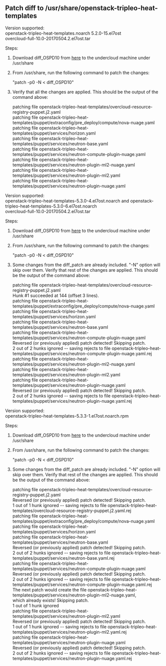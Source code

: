 Patch diff to /usr/share/openstack-tripleo-heat-templates
----------------------------------------------------------

Version supported:   
openstack-tripleo-heat-templates.noarch 5.2.0-15.el7ost   
overcloud-full-10.0-20170504.2.el7ost.tar

Steps:

1. Download diff_OSPD10 from [here](https://github.com/nuagenetworks/nuage-ospdirector/blob/ML2-SRIOV-VZ/tripleo-heat-templates-diff/diff_OSPD10) to the undercloud machine under /usr/share

2. From /usr/share, run the following command to patch the changes:

   "patch -p0 -N < diff\_OSPD10"

3. Verify that all the changes are applied. This should be the output of the command above:

   patching file openstack-tripleo-heat-templates/overcloud-resource-registry-puppet.j2.yaml   
   patching file openstack-tripleo-heat-templates/puppet/extraconfig/pre_deploy/compute/nova-nuage.yaml   
   patching file openstack-tripleo-heat-templates/puppet/services/horizon.yaml   
   patching file openstack-tripleo-heat-templates/puppet/services/neutron-base.yaml   
   patching file openstack-tripleo-heat-templates/puppet/services/neutron-compute-plugin-nuage.yaml   
   patching file openstack-tripleo-heat-templates/puppet/services/neutron-plugin-ml2-nuage.yaml   
   patching file openstack-tripleo-heat-templates/puppet/services/neutron-plugin-ml2.yaml   
   patching file openstack-tripleo-heat-templates/puppet/services/neutron-plugin-nuage.yaml   


Version supported:   
openstack-tripleo-heat-templates-5.3.0-4.el7ost.noarch and openstack-tripleo-heat-templates-5.3.0-6.el7ost.noarch    
overcloud-full-10.0-20170504.2.el7ost.tar

Steps:

1. Download diff_OSPD10 from [here](https://github.com/nuagenetworks/nuage-ospdirector/blob/ML2-SRIOV-VZ/tripleo-heat-templates-diff/diff_OSPD10) to the undercloud machine under /usr/share

2. From /usr/share, run the following command to patch the changes:

   "patch -p0 -N < diff\_OSPD10"

3. Some changes from the diff_patch are already included. "-N" option will skip over them. Verify that rest of the changes are applied. This should be the output of the command above:

   patching file openstack-tripleo-heat-templates/overcloud-resource-registry-puppet.j2.yaml   
   Hunk #1 succeeded at 144 (offset 3 lines).   
   patching file openstack-tripleo-heat-templates/puppet/extraconfig/pre_deploy/compute/nova-nuage.yaml   
   patching file openstack-tripleo-heat-templates/puppet/services/horizon.yaml   
   patching file openstack-tripleo-heat-templates/puppet/services/neutron-base.yaml   
   patching file openstack-tripleo-heat-templates/puppet/services/neutron-compute-plugin-nuage.yaml   
   Reversed (or previously applied) patch detected!  Skipping patch.   
   2 out of 2 hunks ignored -- saving rejects to file openstack-tripleo-heat-templates/puppet/services/neutron-compute-plugin-nuage.yaml.rej   
   patching file openstack-tripleo-heat-templates/puppet/services/neutron-plugin-ml2-nuage.yaml   
   patching file openstack-tripleo-heat-templates/puppet/services/neutron-plugin-ml2.yaml   
   patching file openstack-tripleo-heat-templates/puppet/services/neutron-plugin-nuage.yaml   
   Reversed (or previously applied) patch detected!  Skipping patch.   
   2 out of 2 hunks ignored -- saving rejects to file openstack-tripleo-heat-templates/puppet/services/neutron-plugin-nuage.yaml.rej   


Version supported:   
openstack-tripleo-heat-templates-5.3.3-1.el7ost.noarch.rpm

Steps:

1. Download diff_OSPD10 from [here](https://github.com/nuagenetworks/nuage-ospdirector/blob/ML2-SRIOV-VZ/tripleo-heat-templates-diff/diff_OSPD10) to the undercloud machine under /usr/share

2. From /usr/share, run the following command to patch the changes:

   "patch -p0 -N < diff\_OSPD10"

3. Some changes from the diff_patch are already included. "-N" option will skip over them. Verify that rest of the changes are applied. This should be the output of the command above:

   patching file openstack-tripleo-heat-templates/overcloud-resource-registry-puppet.j2.yaml   
   Reversed (or previously applied) patch detected!  Skipping patch.   
   1 out of 1 hunk ignored -- saving rejects to file openstack-tripleo-heat-templates/overcloud-resource-registry-puppet.j2.yaml.rej   
   patching file openstack-tripleo-heat-templates/puppet/extraconfig/pre_deploy/compute/nova-nuage.yaml   
   patching file openstack-tripleo-heat-templates/puppet/services/horizon.yaml   
   patching file openstack-tripleo-heat-templates/puppet/services/neutron-base.yaml   
   Reversed (or previously applied) patch detected!  Skipping patch.   
   2 out of 2 hunks ignored -- saving rejects to file openstack-tripleo-heat-templates/puppet/services/neutron-base.yaml.rej   
   patching file openstack-tripleo-heat-templates/puppet/services/neutron-compute-plugin-nuage.yaml   
   Reversed (or previously applied) patch detected!  Skipping patch.   
   2 out of 2 hunks ignored -- saving rejects to file openstack-tripleo-heat-templates/puppet/services/neutron-compute-plugin-nuage.yaml.rej   
   The next patch would create the file openstack-tripleo-heat-templates/puppet/services/neutron-plugin-ml2-nuage.yaml,   
   which already exists!  Skipping patch.   
   1 out of 1 hunk ignored   
   patching file openstack-tripleo-heat-templates/puppet/services/neutron-plugin-ml2.yaml   
   Reversed (or previously applied) patch detected!  Skipping patch.   
   1 out of 1 hunk ignored -- saving rejects to file openstack-tripleo-heat-templates/puppet/services/neutron-plugin-ml2.yaml.rej   
   patching file openstack-tripleo-heat-templates/puppet/services/neutron-plugin-nuage.yaml   
   Reversed (or previously applied) patch detected!  Skipping patch.   
   2 out of 2 hunks ignored -- saving rejects to file openstack-tripleo-heat-templates/puppet/services/neutron-plugin-nuage.yaml.rej   
